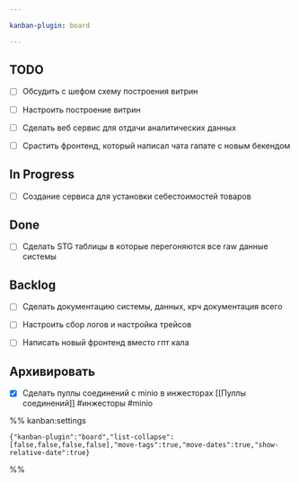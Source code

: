 ```yaml
---

kanban-plugin: board

---
```


## TODO

- [ ] Обсудить с шефом схему построения витрин
- [ ] Настроить построение витрин
- [ ] Сделать веб сервис для отдачи аналитических данных
- [ ] Срастить фронтенд, который написал чата гапате с новым бекендом


## In Progress

- [ ] Создание сервиса для установки себестоимостей товаров


## Done

- [ ] Сделать STG таблицы в которые перегоняются все raw данные системы


## Backlog

- [ ] Сделать документацию системы, данных, крч документация всего
- [ ] Настроить сбор логов и настройка трейсов
- [ ] Написать новый фронтенд вместо гпт кала


## Архивировать

- [x] Сделать пуллы соединений с minio в инжесторах
	[[Пуллы соединений]]
	#инжесторы
	#minio




%% kanban:settings
```
{"kanban-plugin":"board","list-collapse":[false,false,false,false],"move-tags":true,"move-dates":true,"show-relative-date":true}
```
%%